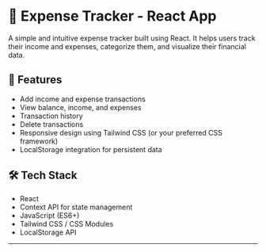 # 💸 Expense Tracker - React App

A simple and intuitive expense tracker built using React. It helps users track their income and expenses, categorize them, and visualize their financial data.

## 🚀 Features

- Add income and expense transactions
- View balance, income, and expenses
- Transaction history
- Delete transactions
- Responsive design using Tailwind CSS (or your preferred CSS framework)
- LocalStorage integration for persistent data

## 🛠️ Tech Stack

- React
- Context API for state management
- JavaScript (ES6+)
- Tailwind CSS / CSS Modules
- LocalStorage API

-----------------
